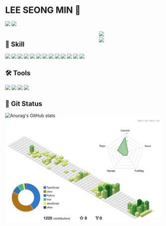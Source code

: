 <h1>LEE SEONG MIN 🌱</h1>

<a href="https://github.com/seongminll04"><img src="https://hits.seeyoufarm.com/api/count/incr/badge.svg?url=https%3A%2F%2Fgithub.com%2Fseongminll04&count_bg=%234D4D4D&title_bg=%23292929&icon=github.svg&icon_color=%23E7E7E7&title=GitHub&edge_flat=false"/></a>
<a href="https://battle-pony-2f6.notion.site/OO-ce08f6d02b684ec8bd89ae9bf3120580?pvs=4"><img src="https://img.shields.io/badge/Notion-FFFFFF?logo=notion&logoColor=000000&link=https://battle-pony-2f6.notion.site/OO-ce08f6d02b684ec8bd89ae9bf3120580?pvs=4"/></a>

<div style="display:flex;">
  
  <div style="width:60%;">

  <h2>🦾 Skill</h2>
    
  <img src="https://img.shields.io/badge/Spring-6DB33F.svg?&style=for-the-badge&logo=Spring&logoColor=white"/>
  <img src="https://img.shields.io/badge/Python-3776AB.svg?&style=for-the-badge&logo=Python&logoColor=white"/>
  <img src="https://img.shields.io/badge/MySQL-4479A1.svg?&style=for-the-badge&logo=MySQL&logoColor=white"/>
  <img src="https://img.shields.io/badge/PostgreSQL-4169E1.svg?&style=for-the-badge&logo=PostgreSQL&logoColor=white"/>

  <img src="https://img.shields.io/badge/React-61DAFB.svg?&style=for-the-badge&logo=react&logoColor=white"/>
  <img src="https://img.shields.io/badge/Vue-4FC08D.svg?&style=for-the-badge&logo=vuedotjs&logoColor=white"/>
  <img src="https://img.shields.io/badge/JavaScript-F7DF1E.svg?&style=for-the-badge&logo=JavaScript&logoColor=white"/>
  <img src="https://img.shields.io/badge/TypeScript-3178C6.svg?&style=for-the-badge&logo=TypeScript&logoColor=white"/>
  
  <img src="https://img.shields.io/badge/HTML-E34F26.svg?&style=for-the-badge&logo=HTML5&logoColor=white"/>
  <img src="https://img.shields.io/badge/CSS-1572B6.svg?&style=for-the-badge&logo=CSS3&logoColor=white"/>
  <img src="https://img.shields.io/badge/Jenkins-D24939.svg?&style=for-the-badge&logo=Jenkins&logoColor=white"/>
  <img src="https://img.shields.io/badge/Docker-2496ED.svg?&style=for-the-badge&logo=docker&logoColor=white"/>
  <img src="https://img.shields.io/badge/Nginx-009639.svg?&style=for-the-badge&logo=nginx&logoColor=white"/>


  <h2>🛠️ Tools</h2>

  <img src="https://img.shields.io/badge/Visual%20Studio%20Code-007ACC?style=for-the-badge&logo=visualstudiocode&logoColor=white"/>
  <img src="https://img.shields.io/badge/IntelliJ-000000?style=for-the-badge&logo=intellijidea&logoColor=white"/>
  <img src="https://img.shields.io/badge/Git-F05032?style=for-the-badge&logo=git&logoColor=white"/>
  <img src="https://img.shields.io/badge/Jira-0052CC?style=for-the-badge&logo=jirasoftware&logoColor=white"/>
     
  </div>

   <div style="width:40%;">

    
  <img src="http://mazassumnida.wtf/api/generate_badge?boj=lrune2el"/>
  </br>
  <img src="https://github-readme-stats.vercel.app/api/top-langs/?username=seongminll04&layout=donut"/>

  
  </div>
</div>


## 🌱 Git Status
![Anurag's GitHub stats](https://github-readme-stats.vercel.app/api?username=seongminll04&show_icons=true&theme=tokyonight)
![Commit](./profile-3d-contrib/profile-green-animate.svg)
